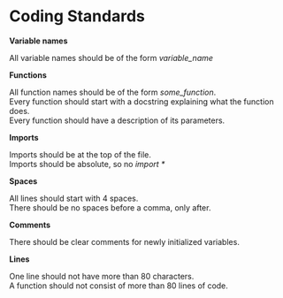 # Coding Standards

**Variable names**
<p> 
All variable names should be of the form <em>variable_name</em> 
</p>

**Functions**
<p>
All function names should be of the form <em>some_function</em>. <br>
Every function should start with a docstring explaining what the function does. <br>
Every function should have a description of its parameters. 
</p>

**Imports**
<p>
Imports should be at the top of the file. <br>
Imports should be absolute, so no <em>import *</em>
</p>

**Spaces**
<p>
All lines should start with 4 spaces. <br>
There should be no spaces before a comma, only after.
</p>

**Comments**
<p>
There should be clear comments for newly initialized variables. 
</p>

**Lines**
<p>
One line should not have more than 80 characters. <br>
A function should not consist of more than 80 lines of code.
</p>

